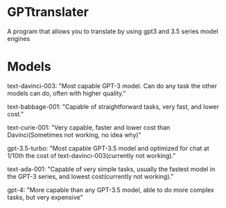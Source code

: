 # GPTtranslater
A program that allows you to translate by using gpt3 and 3.5 series model engines

# Models
text-davinci-003: "Most capable GPT-3 model. Can do any task the other models can do, often with higher quality."

text-babbage-001: "Capable of straightforward tasks, very fast, and lower cost."

text-curie-001: "Very capable, faster and lower cost than Davinci(Sometimes not working, no idea why)"

gpt-3.5-turbo: "Most capable GPT-3.5 model and optimized for chat at 1/10th the cost of text-davinci-003(currently not working)."

text-ada-001: "Capable of very simple tasks, usually the fastest model in the GPT-3 series, and lowest cost(currently not working)."

gpt-4: "More capable than any GPT-3.5 model, able to do more complex tasks, but very expensive"
